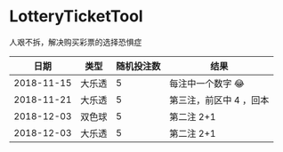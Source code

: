 # LotteryTicketTool
人艰不拆，解决购买彩票的选择恐惧症

日期 | 类型 | 随机投注数 | 结果
-- | -- | -- | --
2018-11-15 | 大乐透 | 5 | 每注中一个数字 😂
2018-11-21 | 大乐透 | 5 | 第三注，前区中 4 ，回本
2018-12-03 | 双色球 | 5 | 第二注 2+1
2018-12-03 | 大乐透 | 5 | 第二注 2+1